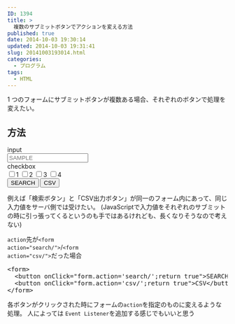 ```yaml
---
ID: 1394
title: >
  複数のサブミットボタンでアクションを変える方法
published: true
date: 2014-10-03 19:30:14
updated: 2014-10-03 19:31:41
slug: 20141003193014.html
categories:
  - プログラム
tags:
  - HTML
---
```


1 つのフォームにサブミットボタンが複数ある場合、それぞれのボタンで処理を変えたい。

<!--more-->
<h2>方法</h2>
<div class="sandbox"><form class="form-horizontal"><div class="form-group"><label class="col-sm-4 control-label">input</label><div class="col-sm-4"><input placeholder="SAMPLE" class="form-control" type="text"></div></div><div class="form-group"><label class="col-sm-4 control-label">checkbox</label><div class="col-sm-4"><label class="checkbox-inline"><input value="1" type="checkbox">1 </label><label class="checkbox-inline"><input value="2" type="checkbox">2 </label><label class="checkbox-inline"><input value="3" type="checkbox">3 </label><label class="checkbox-inline"><input value="4" type="checkbox">4 </label></div></div><div class="form-group"><label class="col-sm-4 control-label"></label><div class="col-sm-8"><button class="btn btn-info">SEARCH</button>&nbsp;<button class="btn btn-default">CSV</button></div></div></form></div>
例えば「検索ボタン」と「CSV出力ボタン」が同一のフォーム内にあって、同じ入力値をサーバ側では受けたい。
<span class="text-muted">(JavaScriptで入力値をそれぞれのサブミットの時に引っ張ってくるというのも手ではあるけれども、長くなりそうなので考えない)</span>

<code>action</code>先が<code>&lt;form action="search/"&gt;</code>/<code>&lt;form action="csv/"&gt;</code>だった場合

<pre class="prettyprint linenums">&lt;form&gt;
  &lt;button onClick=&quot;form.action=&#039;search/&#039;;return true&quot;&gt;SEARCH&lt;/button&gt;
  &lt;button onClick=&quot;form.action=&#039;csv/&#039;;return true&quot;&gt;CSV&lt;/button&gt;
&lt;/form&gt;</pre>

各ボタンがクリックされた時にフォームの<code>action</code>を指定のものに変えるような処理。
人によっては <code>Event Listener</code>を追加する感じでもいいと思う
